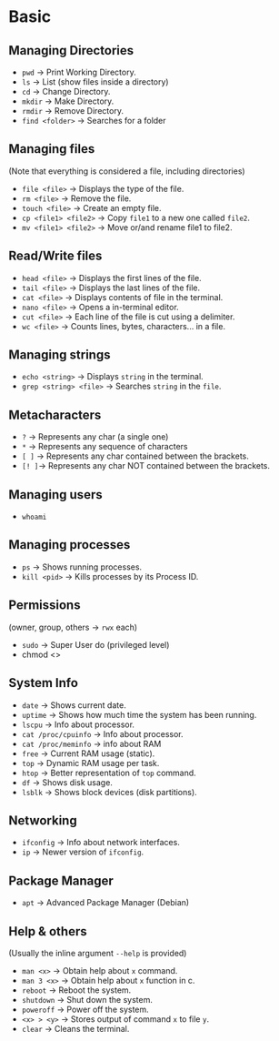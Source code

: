 # Basic
## Managing Directories
- `pwd` → Print Working Directory.
- `ls` → List (show files inside a directory)
- `cd` → Change Directory.
- `mkdir` → Make Directory.
- `rmdir` → Remove Directory.
- `find <folder>` → Searches for a folder

## Managing files
(Note that everything is considered a file, including directories)

- `file <file>` → Displays the type of the file.
- `rm <file>` → Remove the file.
- `touch <file>` → Create an empty file.
- `cp <file1> <file2>` → Copy `file1` to a new one called `file2`.
- `mv <file1> <file2>` → Move or/and rename file1 to file2.

## Read/Write files
- `head <file>` → Displays the first lines of the file.
- `tail <file>` → Displays the last lines of the file.
- `cat <file>` → Displays contents of file in the terminal.
- `nano <file>` → Opens a in-terminal editor.
- `cut <file>` → Each line of the file is cut using a delimiter.
- `wc <file>` → Counts lines, bytes, characters... in a file.
## Managing strings
- `echo <string>` → Displays `string` in the terminal.
- `grep <string> <file>` → Searches `string` in the `file`.

## Metacharacters
- `?` → Represents any char (a single one)
- `*` → Represents any sequence of characters
- `[ ]` → Represents any char contained between the brackets.
- `[! ]`→ Represents any char NOT contained between the brackets.
## Managing users
- `whoami`

## Managing processes

- `ps` → Shows running processes.
- `kill <pid>` → Kills processes by its Process ID.
## Permissions
(owner, group, others → `rwx` each)
- `sudo` → Super User do (privileged level)
- chmod <permisi> <>

## System Info

- `date` → Shows current date.
- `uptime` → Shows how much time the system has been running.
- `lscpu` → Info about processor.
- `cat /proc/cpuinfo` → Info about processor.
- `cat /proc/meminfo` → info about RAM
- `free` → Current RAM usage (static).
- `top` → Dynamic RAM usage per task.
- `htop` → Better representation of `top` command.
- `df` → Shows disk usage.
- `lsblk` → Shows block devices (disk partitions).

## Networking
- `ifconfig` → Info about network interfaces.
- `ip` → Newer version of `ifconfig`.

## Package Manager
- `apt` → Advanced Package Manager (Debian)

## Help & others

(Usually the inline argument `--help` is provided)

- `man <x>` → Obtain help about `x` command.
- `man 3 <x>` → Obtain help about `x` function in c.
- `reboot` → Reboot the system.
- `shutdown` → Shut down the system.
- `poweroff` → Power off the system.
- `<x> > <y>` → Stores output of command `x` to file `y`.
- `clear` → Cleans the terminal.
